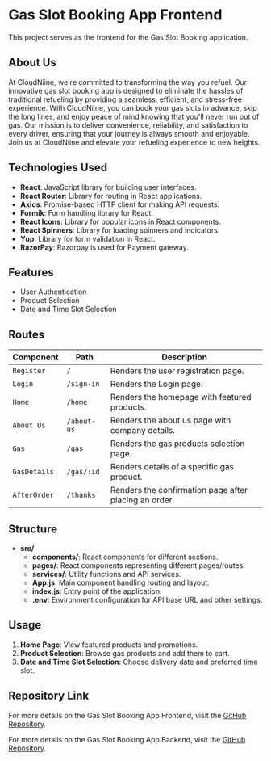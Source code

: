 # Gas Slot Booking App Frontend

This project serves as the frontend for the Gas Slot Booking application.

## About Us

At CloudNiine, we're committed to transforming the way you refuel. Our innovative gas slot booking app is designed to eliminate the hassles of traditional refueling by providing a seamless, efficient, and stress-free experience. With CloudNiine, you can book your gas slots in advance, skip the long lines, and enjoy peace of mind knowing that you'll never run out of gas. Our mission is to deliver convenience, reliability, and satisfaction to every driver, ensuring that your journey is always smooth and enjoyable. Join us at CloudNiine and elevate your refueling experience to new heights.

## Technologies Used

- **React**: JavaScript library for building user interfaces.
- **React Router**: Library for routing in React applications.
- **Axios**: Promise-based HTTP client for making API requests.
- **Formik**: Form handling library for React.
- **React Icons**: Library for popular icons in React components.
- **React Spinners**: Library for loading spinners and indicators.
- **Yup**: Library for form validation in React.
- **RazorPay**: Razorpay is used for Payment gateway.

## Features

- User Authentication
- Product Selection
- Date and Time Slot Selection

## Routes

| **Component** | **Path**    | **Description**                                       |
| ------------- | ----------- | ----------------------------------------------------- |
| `Register`    | `/`         | Renders the user registration page.                   |
| `Login`       | `/sign-in`  | Renders the Login page.                               |
| `Home`        | `/home`     | Renders the homepage with featured products.          |
| `About Us`    | `/about-us` | Renders the about us page with company details.       |
| `Gas`         | `/gas`      | Renders the gas products selection page.              |
| `GasDetails`  | `/gas/:id`  | Renders details of a specific gas product.            |
| `AfterOrder`  | `/thanks`   | Renders the confirmation page after placing an order. |

## Structure

- **src/**
  - **components/**: React components for different sections.
  - **pages/**: React components representing different pages/routes.
  - **services/**: Utility functions and API services.
  - **App.js**: Main component handling routing and layout.
  - **index.js**: Entry point of the application.
  - **.env**: Environment configuration for API base URL and other settings.

## Usage

1. **Home Page**: View featured products and promotions.
2. **Product Selection**: Browse gas products and add them to cart.
3. **Date and Time Slot Selection**: Choose delivery date and preferred time slot.

## Repository Link

For more details on the Gas Slot Booking App Frontend, visit the [GitHub Repository](https://github.com/Lekkaiyaraja/Gas-Slot-Booking-App-Frontend).

For more details on the Gas Slot Booking App Backend, visit the [GitHub Repository](https://github.com/Lekkaiyaraja/Gas-Slot-Booking-App-Backend.git).
